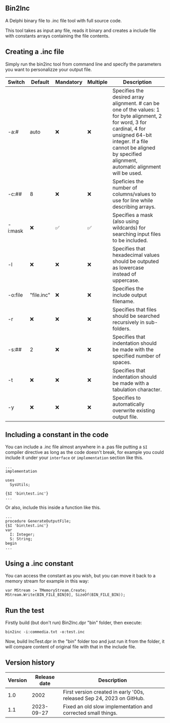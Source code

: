 ## Bin2Inc
A Delphi binary file to .inc file tool with full source code.

This tool takes as input any file, reads it binary and creates a include file with constants arrays containing the file contents.

## Creating a .inc file
Simply run the bin2inc tool from command line and specify the parameters you want to personalizze your output file.

| Switch | Default | Mandatory | Multiple | Description |
|--------|---------|-----------|----------|-------------|
| -a:# | auto | :x: | :x: | Specifies the desired array alignment. # can be one of the values: 1 for byte alignment, 2 for word, 3 for cardinal, 4 for unsigned 64-bit integer. If a file cannot be aligned by specified alignment, automatic alignment will be used. |
| -c:## | 8 | :x: | :x: | Speficies the number of columns/values to use for line while describing arrays. |
| -i:mask | :x: | :white_check_mark: | :white_check_mark: | Specifies a mask (also using wildcards) for searching input files to be included. |
| -l | :x: | :x: | :x: | Specifies that hexadecimal values should be outputed as lowercase instead of uppercase. |
| -o:file | "file.inc" | :x: | :x: | Specifies the include output filename. |
| -r | :x: | :x: | :x: | Specifies that files should be searched recursively in sub-folders. |
| -s:## | 2 | :x: | :x: | Specifies that indentation should be made with the specified number of spaces. |
| -t | :x: | :x: | :x: | Specifies that indentation should be made with a tabulation character. |
| -y | :x: | :x: | :x: | Specifies to automatically overwrite existing output file. |

## Including a constant in the code
You can include a .inc file almost anywhere in a .pas file putting a `$I` compiler directive as long as the code doesn't break, for example you could include it under your `interface` or `implementation` section like this.

```delphi
...
implementation

uses
  SysUtils;

{$I 'bin\test.inc'}
...
```

Or also, include this inside a function like this.

```delphi
...
procedure GenerateOutputFile;
{$I 'bin\test.inc'}
var
  I: Integer;
  S: String;
begin
...
```

## Using a .inc constant
You can access the constant as you wish, but you can move it back to a memory stream for example in this way:

```delphi
var MStream := TMemoryStream.Create;
MStream.Write(BIN_FILE_BIN[0], SizeOf(BIN_FILE_BIN));
```

## Run the test
Firstly build (but don't run)  Bin2Inc.dpr "bin" folder, then execute:

```
bin2inc -i:commedia.txt -o:test.inc
```

Now, build IncTest.dpr in the "bin" folder too and just run it from the folder, it will compare content of original file with that in the include file.

## Version history
| Version | Release date | Description |
|---------|--------------|-------------|
| 1.0 | 2002 | First version created in early '00s, released Sep 24, 2023 on GitHub. |
| 1.1 | 2023-09-27 | Fixed an old slow implementation and corrected small things. |
